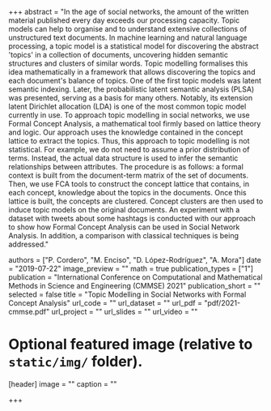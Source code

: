+++
abstract = "In the age of social networks, the amount of the written material published every day exceeds our processing capacity. Topic models can help to organise and to understand extensive collections of unstructured text documents. In machine learning and natural language processing, a topic model is a statistical model for discovering the abstract 'topics' in a collection of documents, uncovering hidden semantic structures and clusters of similar words. Topic modelling formalises this idea mathematically in a framework that allows discovering the topics and each document's balance of topics. One of the first topic models was latent semantic indexing. Later, the probabilistic latent semantic analysis (PLSA) was presented, serving as a basis for many others. Notably, its extension latent Dirichlet allocation (LDA) is one of the most common topic model currently in use. To approach topic modelling in social networks, we use Formal Concept Analysis, a mathematical tool firmly based on lattice theory and logic. Our approach uses the knowledge contained in the concept lattice to extract the topics. Thus, this approach to topic modelling is not statistical. For example, we do not need to assume a prior distribution of terms. Instead, the actual data structure is used to infer the semantic relationships between attributes. The procedure is as follows: a formal context is built from the document-term matrix of the set of documents. Then, we use FCA tools to construct the concept lattice that contains, in each concept, knowledge about the topics in the documents. Once this lattice is built, the concepts are clustered. Concept clusters are then used to induce topic models on the original documents. An experiment with a dataset with tweets about some hashtags is conducted with our approach to show how Formal Concept Analysis can be used in Social Network Analysis. In addition, a comparison with classical techniques is being addressed."

authors = ["P. Cordero", "M. Enciso", "D. López-Rodríguez", "A. Mora"]
date = "2019-07-22"
image_preview = ""
math = true
publication_types = ["1"]
publication = "International Conference on Computational and Mathematical Methods in Science and Engineering (CMMSE) 2021"
publication_short = ""
selected = false
title = "Topic Modelling in Social Networks with Formal Concept Analysis"
url_code = ""
url_dataset = ""
url_pdf = "pdf/2021-cmmse.pdf"
url_project = ""
url_slides = ""
url_video = ""


# Optional featured image (relative to `static/img/` folder).
[header]
image = ""
caption = ""

+++
